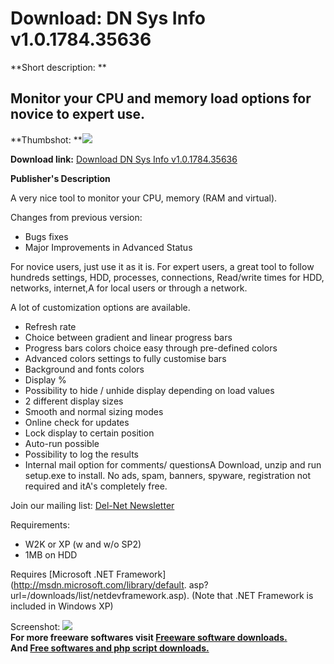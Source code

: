 # Download: DN Sys Info v1.0.1784.35636

**Short description: **

## Monitor your CPU and memory load options for novice to expert use.

  
**Thumbshot: **![](http://www.freewarefiles.com/screenshot/dnsysinfo_md.gif)   
  
**Download link:** [Download DN Sys Info v1.0.1784.35636](http://freesoftwares.boysofts.com/DN-Sys-Info-V_program_11533.html)  
  

**Publisher's Description**  
  

A very nice tool to monitor your CPU, memory (RAM and virtual).

Changes from previous version:

  * Bugs fixes 
  * Major Improvements in Advanced Status 

For novice users, just use it as it is. For expert users, a great tool to
follow hundreds settings, HDD, processes, connections, Read/write times for
HDD, networks, internet,A for local users or through a network.

A lot of customization options are available.

  * Refresh rate 
  * Choice between gradient and linear progress bars 
  * Progress bars colors choice easy through pre-defined colors 
  * Advanced colors settings to fully customise bars 
  * Background and fonts colors 
  * Display % 
  * Possibility to hide / unhide display depending on load values 
  * 2 different display sizes 
  * Smooth and normal sizing modes 
  * Online check for updates 
  * Lock display to certain position 
  * Auto-run possible 
  * Possibility to log the results 
  * Internal mail option for comments/ questionsA 
Download, unzip and run setup.exe to install. No ads, spam, banners, spyware,
registration not required and itA's completely free.

Join our mailing list: [Del-Net Newsletter](http://users.skynet.be/del-net/)

Requirements:

  * W2K or XP (w and w/o SP2) 
  * 1MB on HDD 

Requires [Microsoft .NET Framework](http://msdn.microsoft.com/library/default.
asp?url=/downloads/list/netdevframework.asp). (Note that .NET Framework is
included in Windows XP)

  
  
Screenshot: ![](http://www.freewarefiles.com/screenshot/dnsysinfo.gif)  
**For more freeware softwares visit [Freeware software downloads.](http://freesoftwares.boysofts.com/)**   
**And [Free softwares and php script downloads.](http://www.boysofts.com/)**

